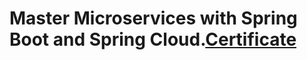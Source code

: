 # Master Microservices with Spring Boot and Spring Cloud.[Certificate](ude.my/UC-307fabbc-58c3-4af3-9c89-6e40490267a3)
